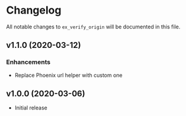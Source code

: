 # Changelog

All notable changes to `ex_verify_origin` will be documented in this file.

## v1.1.0 (2020-03-12)

### Enhancements

- Replace Phoenix url helper with custom one

## v1.0.0 (2020-03-06)

- Initial release
